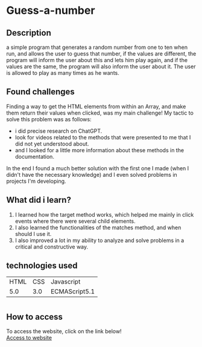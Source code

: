 # Guess-a-number

## Description

 a simple program that generates a random number from one to ten when run, and allows the user to guess that number, if the values are different, the program will inform the user about this and lets him play again, and if the values are the same, the program will also inform the user about it. The user is allowed to play as many times as he wants.

 ## Found challenges

  Finding a way to get the HTML elements from within an Array, and make them return their values when clicked, was my main challenge! My tactic to solve this problem was as follows: 
  - i did precise research on ChatGPT.
  - look for videos related to the methods that were presented to me that I did not yet understood about.
  - and I looked for a little more information about these methods in the documentation.

 In the end I found a much better solution with the first one I made (when I didn't have the necessary knowledge) and I even solved problems in projects I'm developing.

 ## What did i learn?

  1. I learned how the target method works, which helped me mainly in click events where there were several child elements.
  2. I also learned the functionalities of the matches method, and when should I use it.
  3. I also improved a lot in my ability to analyze and solve problems in a critical and constructive way.

## technologies used

<table>
  <tr>
    <td>HTML</td>
    <td>CSS</td>
    <td>Javascript</td>
  </tr>
  <tr>
    <td>5.0</td>
    <td>3.0</td>
    <td>ECMAScript5.1</td>
  </tr>
</table>

#

## How to access

To access the website, click on the link below! <br>
<a href="https://filipi-pinheiro.github.io/Guess-a-number/" target="_blank">Access to website</a>
